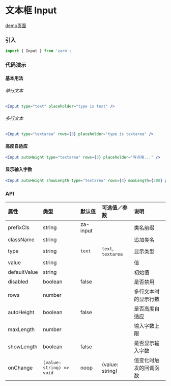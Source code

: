 # 文本框 Input

[demo页面](https://zhongantecheng.github.io/zarm/#/input)

### 引入

```js
import { Input } from 'zarm';
```

### 代码演示

#### 基本用法

###### 单行文本
```jsx
<Input type="text" placeholder="type is text" />
```

###### 多行文本
```jsx
<Input type="textarea" rows={3} placeholder="type is textarea" />
```

#### 高度自适应
```jsx
<Input autoHeight type="textarea" rows={3} placeholder="写点啥..." />
```

#### 显示输入字数
```jsx
<Input autoHeight showLength type="textarea" rows={4} maxLength={200} placeholder="摘要" />
```


### API

| 属性 | 类型 | 默认值 | 可选值／参数 | 说明 |
| :--- | :--- | :--- | :--- | :--- |
| prefixCls | string | za-input | | 类名前缀 |
| className | string | | | 追加类名 |
| type | string | `text` | `text`, `textarea` | 显示类型 |
| value | string |  | | 值 |
| defaultValue | string |  | | 初始值 |
| disabled | boolean | false | | 是否禁用 |
| rows | number | | | 多行文本时的显示行数 |
| autoHeight | boolean | false | | 是否高度自适应 |
| maxLength | number | | | 输入字数上限 |
| showLength | boolean | false | | 是否显示输入字数 |
| onChange | <code>(value: string) => void</code> | noop | \(value: string\) | 值变化时触发的回调函数 |




